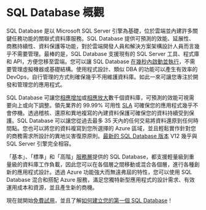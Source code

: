 <properties
   pageTitle="什麼是 SQL Database"
   description="探索 Azure SQL Database、Microsoft 的關聯式資料庫管理系統 (RDBMS) 與 PaaS 解決方案在雲端中的技術詳細資料和功能。"
   services="sql-database"
   documentationCenter=""
   authors="shontnew"
   manager="jeffreyg"
   editor="monicar"/>

<tags
   ms.service="sql-database"
   ms.devlang="na"
   ms.topic="article"
   ms.tgt_pltfrm="na"
   ms.workload="data-management"
   ms.date="04/14/2015"
   ms.author="shkurhek"/>

# SQL Database 概觀

SQL Database 是以 Microsoft SQL Server 引擎為基礎，位於雲端並內建許多關鍵任務功能的關聯式資料庫服務。SQL Database 提供可預測的效能、延展性、商務持續性、資料保護等功能，對於雲端開發人員和解決方案架構設計人員而言幾乎不需要管理。最棒的是，SQL Database 支援現有的 SQL Server 工具、程式庫和 API，方便您移至雲端。您可以讓 SQL Database [在幾秒內啟動並執行](sql-database-get-started.md)，不需要管理虛擬機器或基礎結構。使用程式設計、類似 DBA 的功能可以產生有效率的 DevOps，自行管理的方式則確保幾乎不用維護資料庫。如此一來可讓您專注於開發和管理您的應用程式。

SQL Database 可讓您[相應增加](sql-database-service-tiers.md)或[相應放大](sql-database-elastic-scale-get-started.md)數千個資料庫，可預測的效能可視需要向上或向下調整。領先業界的 99.99% 可用性 [SLA](http://azure.microsoft.com/support/legal/sla/) 可確保您的應用程式幾乎不會停機。透過稽核、還原和異地複寫的內建資料保護可確保您的資料持續受到保護。SQL Database 可以讓您從過去最多 35 天內的任何交易將資料還原到任何時間點。您也可以將您的資料複寫到您所選擇的 Azure 區域，並且輕鬆實作針對您的商務需求所設計的異地災害復原原則。[最新的 SQL Database 版本](sql-database-preview-whats-new.md) V12 幾乎與 SQL Server 引擎完全相容。

「基本」、「標準」和「高階」[服務層](sql-database-service-tiers.md)提供的 SQL Database，都支援輕量級到重量級的資料庫工作負載，因此您可以在各個層之間移動或混合各個層，進行各種創新的應用程式設計。透過 Azure 功能強大而無遠弗屆的特性，您可以使用 SQL Database 混合和搭配 Azure 服務，滿足您獨特新型應用程式的設計需求、有效運用成本和資源，並且產生新的商機。

現在就開始[免費試用](http://azure.microsoft.com/pricing/free-trial/)，並且了解[如何建立您的第一個 SQL Database](sql-database-get-started.md)！
 

<!---HONumber=July15_HO2-->